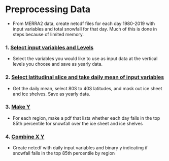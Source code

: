 # Preprocessing Data
* From MERRA2 data, create netcdf files for each day 1980-2019 with input variables and total snowfall for that day. Much of this is done in steps because of limited memory.
### 1. [Select input variables and Levels](https://github.com/rlbaiman/AntarcticSnow_ML/blob/main/Preprocess/1_Select_Variable_Level.py)
* Select the variables you would like to use as input data at the vertical levels you choose and save as yearly data. 
### 2. [Select latitudinal slice and take daily mean of input variables](https://github.com/rlbaiman/AntarcticSnow_ML/blob/main/Preprocess/2_Select_Lats_daily_resolution.py)
* Get the daily mean, select 80S to 40S latitudes, and mask out ice sheet and ice shelves. Save as yearly data.
### 3. [Make Y](https://github.com/rlbaiman/AntarcticSnow_ML/blob/main/Preprocess/3_Make_Y.py)
* For each region, make a pdf that lists whether each day falls in the top 85th percentile for snowfall over the ice sheet and ice shelves
### 4. [Combine X Y](https://github.com/rlbaiman/AntarcticSnow_ML/blob/main/Preprocess/Make_data_functions.py)
* Create netcdf with daily input variables and binary y indicating if snowfall falls in the top 85th percentile by region